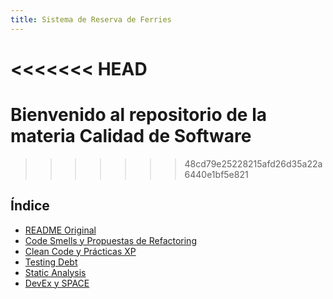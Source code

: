 ```yaml
---
title: Sistema de Reserva de Ferries
--- 
```


<<<<<<< HEAD
=======
# Bienvenido al repositorio de la materia Calidad de Software


>>>>>>> 48cd79e25228215afd26d35a22a6440e1bf5e821
## Índice

- [README Original](CSDT-2024/README_Original.md)
- [Code Smells y Propuestas de Refactoring](CSDT-2024/CodeSmellsAndRefactoring.md)
- [Clean Code y Prácticas XP](CSDT-2024/CleanCodeAndXPPractices.md)
- [Testing Debt](CSDT-2024/TestingDebt.md)
- [Static Analysis](CSDT-2024/CSDT_PrimeraEntrega2024.md)
- [DevEx y SPACE](CSDT-2024/DevExAndSpace.md)
